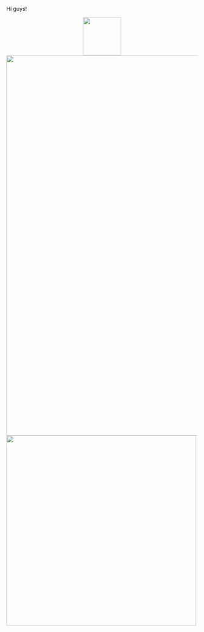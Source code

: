 Hi guys!
<div id="header" align="center">
  <img src="https://media.giphy.com/media/M9gbBd9nbDrOTu1Mqx/giphy.gif" width="100"/>
</div>
<div>
  <img src="http://github-readme-streak-stats.herokuapp.com?user=wryuin&theme=dark&background=000000" width="1000">
  <img src="https://github-readme-stats.vercel.app/api/top-langs/?username=wryuin" width="500">
</div>
